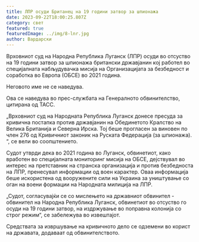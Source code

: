 ```yaml
---
title: ЛПР осуди Британец на 19 години затвор за шпионажа
date: 2023-09-22T18:00:25.807Z
category: свет
featured: true
featuredImage: ../img/8-lnr.jpg
author: Вардарски
---
```

Врховниот суд на Народна Република Луганск (ЛПР) осуди во отсуство на 19 години затвор за шпионажа британски државјанин кој работел во специјалната набљудувачка мисија на Организацијата за безбедност и соработка во Европа (ОБСЕ) во 2021 година.

Неговото име не се наведува.

Ова се наведува во прес-службата на Генералното обвинителство, цитирана од ТАСС.

„Врховниот суд на Народната Република Луганск донесе пресуда за кривична постапка против државјанин на Обединетото Кралство на Велика Британија и Северна Ирска. Тој беше прогласен за виновен по член 276 од Кривичниот законик на Руската Федерација (за шпионажа). “, се вели во соопштението.

Судот утврди дека во 2021 година во Луганск, обвинетиот, како вработен во специјалната мониторинг мисија на ОБСЕ, дејствувал во интерес на претставник на странска организација и против безбедноста на ЛПР, пренесувал информации од воен карактер. Оваа информација беше искористена од вооружените сили на Украина за уништување со оган на воени формации на Народната милиција на ЛПР.

„Судот, согласувајќи се со мислењето на државниот обвинител - обвинител на Народна Република Луганск, обвинетиот во отсуство го осуди на 19 години затвор, на издржување во поправна колонија со строг режим“, се забележува во извештајот.

Средствата за извршување на кривичното дело се одземени во корист на државата, додаваат од обвинителството.